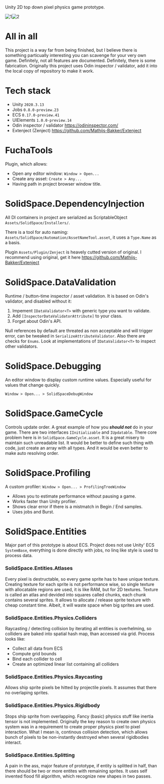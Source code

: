 Unity 2D top down pixel physics game prototype.

![1](https://github.com/pvd1313/SolidSpace/assets/5685763/7398b0bd-c7e7-4a7d-af0c-f3f76f3e1e32)![2](https://github.com/pvd1313/SolidSpace/assets/5685763/9f98b90f-01a4-473b-8270-d9d3558cc665)

# All in all
This project is a way far from being finished, but I believe there is something particually interesting you can scavenge for your very own game. Definitely, not all features are documented. Definitely, there is some fabrication. Originally this project uses Odin inspector / validator, add it into the local copy of repository to make it work.

# Tech stack
- Unity `2020.3.13`
- Jobs `0.8.0-preview.23`
- ECS `0.17.0-preview.41`
- UIElements `1.0.0-preview.14`
- Odin inspector / validator https://odininspector.com/
- Extenject (Zenject) https://github.com/Mathijs-Bakker/Extenject

# FuchaTools
Plugin, which allows:
- Open any editor window: `Window > Open...`
- Create any asset: `Create > Any...`
- Having path in project browser window title.

# SolidSpace.DependencyInjection
All DI containers in project are serialized as ScriptableObject `Assets/SolidSpace/Installers/`.

There is a tool for auto naming: `Assets/SolidSpace/Automation/AssetNameTool.asset`, it uses a `Type.Name` as a basis.

Plugin `Assets/Plugin/Zenject` is heavely cutted version of original. I recommend using original, get it here https://github.com/Mathijs-Bakker/Extenject

# SolidSpace.DataValidation
Runtime / button-time inspector / asset validation. It is based on Odin's validator, and disabled without it:

1. Impement `IDataValidator<T>` with generic type you want to validate.
2. Add `[InspectorDataValidatorAttribute]` to your class.
3. Forget about Odin's API.

Null references by default are threated as non acceptable and will trigger error, can be tweaked in `SerializeAttributeValidator`. Also there are checks for `Enums`. Look at implementations of `IDataValidator<T>` to inspect other validators.

# SolidSpace.Debugging
An editor window to display custom runtime values. Especially useful for values that change quickly.

`Window > Open... > SolidSpaceDebugWindow`

# SolidSpace.GameCycle
Controls update order. A great example of how you ***should not*** do in your game. There are two interfaces `IInitializable` and `IUpdatable`. There core problem here is in  `SolidSpace.GameCycle.asset`. It is a great misery to maintain such unreadable list. It would be better to define such thing with code, just create an array with all types. And it would be even better to make auto resolving order.

# SolidSpace.Profiling
A custom profiler: `Window > Open... > ProfilingTreeWindow`
- Allows you to estimate performance without pausing a game.
- Works faster than Unity profiler.
- Shows clear error if there is a mistmatch in Begin / End samples.
- Uses jobs and Burst.

# SolidSpace.Entities
Major part of this prototype is about ECS. Project does not use Unity' ECS `SystemBase`, everything is done directly with jobs, no linq like style is used to process data. 

### SolidSpace.Entities.Atlases
Every pixel is destructable, so every game sprite has to have unique texture. Creating texture for each sprite is not performance wise, so single texture with allocatable regions are used, it is like RAM, but for 2D textures. Texture is called an atlas and devided into squares called chunks, each chunk contains several sprites. It allows to allocate / release sprite texture with cheap constant time. Albeit, it will waste space when big sprites are used.

### SolidSpace.Entities.Physics.Colliders
Raycasting / detecting collision by iterating all entities is overhelming, so colliders are baked into spatial hash map, than accessed via grid. Process looks like:
- Collect all data from ECS
- Compute grid bounds
- Bind each collider to cell
- Create an optimized linear list containing all colliders

### SolidSpace.Entities.Physics.Raycasting
Allows ship sprite pixels be hitted by projectile pixels. It assumes that there no overlaping sprites. 

### SolidSpace.Entities.Physics.Rigidbody
Stops ship sprite from overlapping. Fancy (basic) physics stuff like inertia tensor is not implemented. Originally the key reason to create own physics system was in a requirement to create proper physics pixel to pixel interaction. What I mean is, continous collision detection, which allows bunch of pixels to be non-instantly destroyed when several rigidbodies interact.

### SolidSpace.Entities.Splitting
A pain in the ass, major feature of prototype, if entity is splitted in half, than there should be two or more entites with remaining sprites. It uses self invented flood fill algorithm, which recognize new shapes in two passes. 
